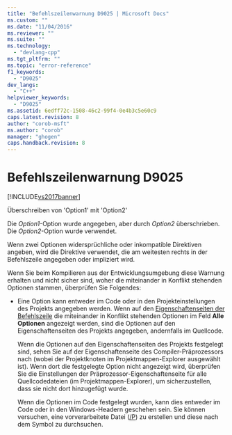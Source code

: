 ```yaml
---
title: "Befehlszeilenwarnung D9025 | Microsoft Docs"
ms.custom: ""
ms.date: "11/04/2016"
ms.reviewer: ""
ms.suite: ""
ms.technology: 
  - "devlang-cpp"
ms.tgt_pltfrm: ""
ms.topic: "error-reference"
f1_keywords: 
  - "D9025"
dev_langs: 
  - "C++"
helpviewer_keywords: 
  - "D9025"
ms.assetid: 6edff72c-1508-46c2-99f4-0e4b3c5e60c9
caps.latest.revision: 8
author: "corob-msft"
ms.author: "corob"
manager: "ghogen"
caps.handback.revision: 8
---
```

# Befehlszeilenwarnung D9025
[!INCLUDE[vs2017banner](../../assembler/inline/includes/vs2017banner.md)]

Überschreiben von 'Option1' mit 'Option2'  
  
 Die *Option1*\-Option wurde angegeben, aber durch *Option2* überschrieben.  Die *Option2*\-Option wurde verwendet.  
  
 Wenn zwei Optionen widersprüchliche oder inkompatible Direktiven angeben, wird die Direktive verwendet, die am weitesten rechts in der Befehlszeile angegeben oder impliziert wird.  
  
 Wenn Sie beim Kompilieren aus der Entwicklungsumgebung diese Warnung erhalten und nicht sicher sind, woher die miteinander in Konflikt stehenden Optionen stammen, überprüfen Sie Folgendes:  
  
-   Eine Option kann entweder im Code oder in den Projekteinstellungen des Projekts angegeben werden.  Wenn auf den [Eigenschaftenseiten der Befehlszeile](../../ide/command-line-property-pages.md) die miteinander in Konflikt stehenden Optionen im Feld **Alle Optionen** angezeigt werden, sind die Optionen auf den Eigenschaftenseiten des Projekts angegeben, andernfalls im Quellcode.  
  
     Wenn die Optionen auf den Eigenschaftenseiten des Projekts festgelegt sind, sehen Sie auf der Eigenschaftenseite des Compiler\-Präprozessors nach \(wobei der Projektknoten im Projektmappen\-Explorer ausgewählt ist\).  Wenn dort die festgelegte Option nicht angezeigt wird, überprüfen Sie die Einstellungen der Präprozessor\-Eigenschaftenseite für alle Quellcodedateien \(im Projektmappen\-Explorer\), um sicherzustellen, dass sie nicht dort hinzugefügt wurde.  
  
     Wenn die Optionen im Code festgelegt wurden, kann dies entweder im Code oder in den Windows\-Headern geschehen sein.  Sie können versuchen, eine vorverarbeitete Datei \([\/P](../../build/reference/p-preprocess-to-a-file.md)\) zu erstellen und diese nach dem Symbol zu durchsuchen.